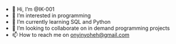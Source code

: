 - 👋 Hi, I’m @IK-001
- 👀 I’m interested in programming
- 🌱 I’m currently learning SQL and Python
- 💞️ I’m looking to collaborate on in demand programming projects
- 📫 How to reach me on onyinyoheh@gmail.com

<!---
IK-001/IK-001 is a ✨ special ✨ repository because its `README.md` (this file) appears on your GitHub profile.
You can click the Preview link to take a look at your changes.
--->
